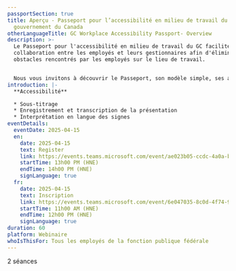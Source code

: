 ```yaml
---
passportSection: true
title: Aperçu - Passeport pour l’accessibilité en milieu de travail du
  gouvernement du Canada
otherLanguageTitle: GC Workplace Accessibility Passport- Overview
description: >-
  Le Passeport pour l'accessibilité en milieu de travail du GC facilite la
  collaboration entre les employés et leurs gestionnaires afin d'éliminer les
  obstacles rencontrés par les employés sur le lieu de travail. 


  Nous vous invitons à découvrir le Passeport, son modèle simple, ses avantages et les nombreuses ressources qui soutiennent sa mise en œuvre.
introduction: |-
  **Accessibilité**

  * Sous-titrage
  * Enregistrement et transcription de la présentation
  * Interprétation en langue des signes
eventDetails:
  eventDate: 2025-04-15
  en:
    date: 2025-04-15
    text: Register
    link: https://events.teams.microsoft.com/event/ae023b05-ccdc-4a0a-babf-3b02165472db@d05bc194-94bf-4ad6-ae2e-1db0f2e38f5e
    startTime: 13h00 PM (HNE)
    endTime: 14h00 PM (HNE)
    signLanguage: true
  fr:
    date: 2025-04-15
    text: Inscription
    link: https://events.teams.microsoft.com/event/6e047035-8c0d-4f74-9229-e373e286112a@d05bc194-94bf-4ad6-ae2e-1db0f2e38f5e
    startTime: 11h00 AM (HNE)
    endTime: 12h00 PM (HNE)
    signLanguage: true
duration: 60
platform: Webinaire
whoIsThisFor: Tous les employés de la fonction publique fédérale
---
```

2 séances
